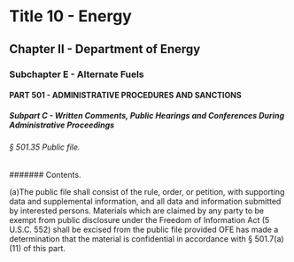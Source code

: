 
# Title 10 - Energy
## Chapter II - Department of Energy
### Subchapter E - Alternate Fuels
#### PART 501 - ADMINISTRATIVE PROCEDURES AND SANCTIONS
##### Subpart C - Written Comments, Public Hearings and Conferences During Administrative Proceedings
###### § 501.35 Public file.
####### Contents.

(a)The public file shall consist of the rule, order, or petition, with supporting data and supplemental information, and all data and information submitted by interested persons. Materials which are claimed by any party to be exempt from public disclosure under the Freedom of Information Act (5 U.S.C. 552) shall be excised from the public file provided OFE has made a determination that the material is confidential in accordance with § 501.7(a)(11) of this part.
